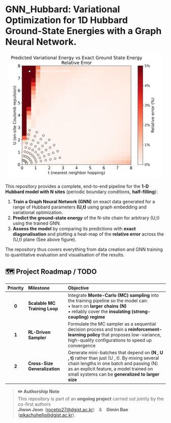 # GNN_Hubbard: Variational Optimization for 1D Hubbard Ground-State Energies with a Graph Neural Network.
<p align="center">
  <img src="figures/Figure_1.svg" width="480"
       alt="Relative-error heat-map of GNN vs exact diagonalization"/>
</p>

This repository provides a complete, end-to-end pipeline for the **1-D Hubbard model with N sites** (periodic boundary conditions, **half-filling**):

1. **Train a Graph Neural Network (GNN)** on exact data generated for a range of Hubbard parameters **(U,t)** using graph embedding and variational optimization.
2. **Predict the ground-state energy** of the N-site chain for arbitrary (U,t) using the trained GNN.
3. **Assess the model** by comparing its predictions with **exact diagonalisation** and plotting a heat-map of the **relative error** across the (U,t) plane (See above figure).

The repository thus covers everything from data creation and GNN training to quantitative evaluation and visualisation of the results.

## 🗺️ Project Roadmap / TODO
| Priority | Milestone | Objective |
|:--:|:--|:--|
| **0** | **Scalable MC Training Loop** | Integrate **Monte-Carlo (MC) sampling** into the training pipeline so the model can: <br>• learn on **larger chains \(N\)** <br>• reliably cover the **insulating (strong-coupling) regime** |
| **1** | **RL-Driven Sampler** | Formulate the MC sampler as a sequential decision process and train a **reinforcement-learning policy** that proposes low-variance, high-quality configurations to speed up convergence |
| **2** | **Cross-Size Generalization** | Generate mini-batches that depend on **(N , U , t)** rather than just (U , t). By mixing several chain lengths in one batch and passing \(N\) as an explicit feature, a model trained on small systems can be **generalized to larger size** |

> **✏️ Authorship Note**  
> This repository is part of an **ongoing project** carried out jointly by the co-first authors  
> **Jiwon Jeon** (<rocetio27@dgist.ac.kr>) & **Gimin Bae** (<pikachuhello@dgist.ac.kr>).
